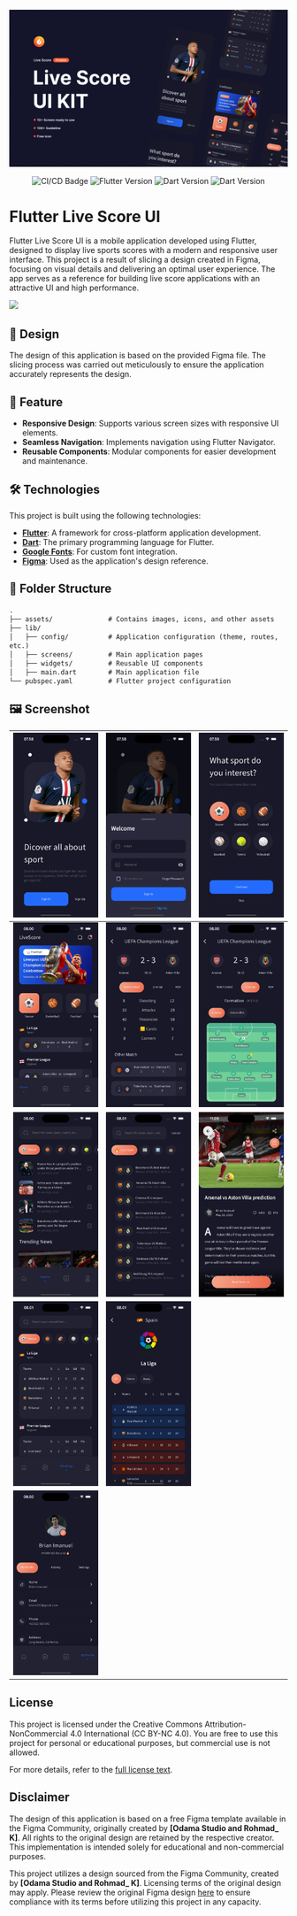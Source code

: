 ![1732349085635](image/README/Thumbnail.png)

<p align="center">
    <img src="https://github.com/sh4dowByte/flutter_ui_live_score/actions/workflows/main.yaml/badge.svg?branch=release" alt="CI/CD Badge" style="max-width: 100%;">
    <img src="https://badgen.net/badge/Flutter/3.19.3/blue" alt="Flutter Version" style="max-width: 100%;">
    <img src="https://badgen.net/badge/Dart/3.3.1/blue" alt="Dart Version" style="max-width: 100%;">
    <img src="https://img.shields.io/badge/License-CC%20BY--NC%204.0-lightgrey.svg" alt="Dart Version" style="max-width: 100%;">
</p>

# Flutter Live Score UI

Flutter Live Score UI is a mobile application developed using Flutter, designed to display live sports scores with a modern and responsive user interface. This project is a result of slicing a design created in Figma, focusing on visual details and delivering an optimal user experience. The app serves as a reference for building live score applications with an attractive UI and high performance.

<a href="https://github.com/sh4dowByte/flutter_ui_live_score/releases/download/v1.0.0%2B1-4/app-release.apk">
    <img src="https://playerzon.com/asset/download.png" width="200" data-canonical-src="https://playerzon.com/asset/download.png" style="max-width: 100%;">
</a>


## 🎨 Design

The design of this application is based on the provided Figma file. The slicing process was carried out meticulously to ensure the application accurately represents the design.

## 🚀 Feature

- **Responsive Design**: Supports various screen sizes with responsive UI elements.
- **Seamless Navigation**: Implements navigation using Flutter Navigator.
- **Reusable Components**: Modular components for easier development and maintenance.

## 🛠️ Technologies

This project is built using the following technologies:

- **[Flutter](https://flutter.dev/)**: A framework for cross-platform application development.
- **[Dart](https://dart.dev/)**: The primary programming language for Flutter.
- **[Google Fonts](https://fonts.google.com/)**: For custom font integration.
- **[Figma](https://www.figma.com/)**: Used as the application's design reference.

## 📂 Folder Structure

```plaintext
.
├── assets/              # Contains images, icons, and other assets  
├── lib/  
│   ├── config/          # Application configuration (theme, routes, etc.)  
│   ├── screens/         # Main application pages  
│   ├── widgets/         # Reusable UI components  
│   ├── main.dart        # Main application file  
└── pubspec.yaml         # Flutter project configuration  
```

## 🖼️ Screenshot

| ![1732406306156](image/README/1732406306156.png)                                                                                                     | ![1732406322002](image/README/1732406322002.png) | ![1732406382441](image/README/1732406382441.png) |
| -------------------------------------------------------------------------------------------------------------------------------------------------- | ---------------------------------------------- | ---------------------------------------------- |
| ![1732406421856](image/README/1732406421856.png)                                                                                                     | ![1732406434794](image/README/1732406434794.png) | ![1732406443157](image/README/1732406443157.png) |
| ![1732406457751](image/README/1732406457751.png)                                                                                                     | ![1732406492032](image/README/1732406492032.png) | ![1732417761782](image/README/1732417761782.png) |
| ![1732406513266](image/README/1732406513266.png)                                                                                                     | ![1732406525224](image/README/1732406525224.png) |                                                |
| ![1732406539228](image/README//1732406539228.png) |                                                |                                                |


## License

This project is licensed under the Creative Commons Attribution-NonCommercial 4.0 International (CC BY-NC 4.0).
You are free to use this project for personal or educational purposes, but commercial use is not allowed.

For more details, refer to the [full license text](LICENSE).

## Disclaimer

The design of this application is based on a free Figma template available in the Figma Community, originally created by **[Odama Studio and Rohmad_ K]**. All rights to the original design are retained by the respective creator. This implementation is intended solely for educational and non-commercial purposes.

This project utilizes a design sourced from the Figma Community, created by **[Odama Studio and Rohmad_ K]**. Licensing terms of the original design may apply. Please review the original Figma design [here](https://www.figma.com/community/file/936495139689782604) to ensure compliance with its terms before utilizing this project in any capacity.
